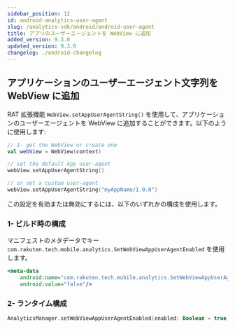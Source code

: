 ```yaml
---
sidebar_position: 12
id: android-analytics-user-agent
slug: /analytics-sdk/android/android-user-agent
title: アプリのユーザーエージェントを WebView に追加
added_version: 9.3.0
updated_version: 9.3.0
changelog: ./android-changelog
---
```


## アプリケーションのユーザーエージェント文字列を WebView に追加

RAT 拡張機能 `WebView.setAppUserAgentString()` を使用して、アプリケーションのユーザーエージェントを WebView に追加することができます。以下のように使用します:

```kotlin
// 1- get the WebView or create one
val webView = WebView(context)

// set the default App user-agent
webView.setAppUserAgentString()

// or set a custom user-agent
webView.setAppUserAgentString("myAppName/1.0.0")
```

この設定を有効または無効にするには、以下のいずれかの構成を使用します。

### 1- ビルド時の構成

マニフェストのメタデータでキー `com.rakuten.tech.mobile.analytics.SetWebViewAppUserAgentEnabled` を使用します。

```xml
<meta-data
    android:name="com.rakuten.tech.mobile.analytics.SetWebViewAppUserAgentEnabled"
    android:value="false"/>
```

### 2- ランタイム構成

```kotlin
AnalyticsManager.setWebViewAppUserAgentEnabled(enabled: Boolean = true)
```
